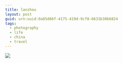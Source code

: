 ```yaml
---
title: lanzhou
layout: post
guid: urn:uuid:0a85d66f-4175-419d-9cf8-6631b30b6824
tags:
  - photography
  - life
  - china
  - travel
---
```


![](http://7xpc17.com1.z0.glb.clouddn.com/hfu.io2016-02-16-lanzhou-IMG_1501.JPG)
